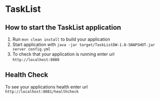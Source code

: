 # TaskList

How to start the TaskList application
---

1. Run `mvn clean install` to build your application
1. Start application with `java -jar target/TaskListDW-1.0-SNAPSHOT.jar server config.yml`
1. To check that your application is running enter url `http://localhost:8080`

Health Check
---

To see your applications health enter url `http://localhost:8081/healthcheck`
